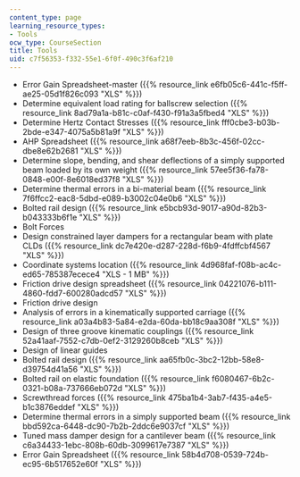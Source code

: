 ```yaml
---
content_type: page
learning_resource_types:
- Tools
ocw_type: CourseSection
title: Tools
uid: c7f56353-f332-55e1-6f0f-490c3f6af210
---
```


*   Error Gain Spreadsheet-master ({{% resource_link e6fb05c6-441c-f5ff-ae25-05d1f826c093 "XLS" %}})
*   Determine equivalent load rating for ballscrew selection ({{% resource_link 8ad79a1a-b81c-c0af-f430-f91a3a5fbed4 "XLS" %}})
*   Determine Hertz Contact Stresses ({{% resource_link fff0cbe3-b03b-2bde-e347-4075a5b81a9f "XLS" %}})
*   AHP Spreadsheet ({{% resource_link a68f7eeb-8b3c-456f-02cc-dbe8e62b2681 "XLS" %}})
*   Determine slope, bending, and shear deflections of a simply supported beam loaded by its own weight ({{% resource_link 57ee5f36-fa78-0848-e00f-8e6018ed37f8 "XLS" %}})
*   Determine thermal errors in a bi-material beam ({{% resource_link 7f6ffcc2-eac8-5dbd-e089-b3002c04e0b6 "XLS" %}})
*   Bolted rail design ({{% resource_link e5bcb93d-9017-a90d-82b3-b043333b6f1e "XLS" %}})
*   Bolt Forces
*   Design constrained layer dampers for a rectangular beam with plate CLDs ({{% resource_link dc7e420e-d287-228d-f6b9-4fdffcbf4567 "XLS" %}})
*   Coordinate systems location ({{% resource_link 4d968faf-f08b-ac4c-ed65-785387ecece4 "XLS - 1 MB" %}})
*   Friction drive design spreadsheet ({{% resource_link 04221076-b111-4860-fdd7-600280adcd57 "XLS" %}})
*   Friction drive design
*   Analysis of errors in a kinematically supported carriage ({{% resource_link a03a4b83-5a84-e2da-60da-bb18c9aa308f "XLS" %}})
*   Design of three groove kinematic couplings ({{% resource_link 52a41aaf-7552-c7db-0ef2-3129260b8ceb "XLS" %}})
*   Design of linear guides
*   Bolted rail design ({{% resource_link aa65fb0c-3bc2-12bb-58e8-d39754d41a56 "XLS" %}})
*   Bolted rail on elastic foundation ({{% resource_link f6080467-6b2c-0321-b08a-737666eb072d "XLS" %}})
*   Screwthread forces ({{% resource_link 475ba1b4-3ab7-f435-a4e5-b1c3876eddef "XLS" %}})
*   Determine thermal errors in a simply supported beam ({{% resource_link bbd592ca-6448-dc90-7b2b-2ddc6e9037cf "XLS" %}})
*   Tuned mass damper design for a cantilever beam ({{% resource_link c6a34433-1ebc-808b-60db-3099617e7387 "XLS" %}})
*   Error Gain Spreadsheet ({{% resource_link 58b4d708-0539-724b-ec95-6b517652e60f "XLS" %}})